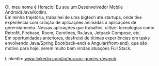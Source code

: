 Oi, meu nome é Horacio! Eu sou um Desenvolvedor Mobile Android(Java/Kotlin).\
Em minha trajetória, trabalhei de uma bigtech até startups, onde tive experiência com criação de aplicações animadas à aplicações de gerenciamento. Nessas aplicações que trabalhei, utilizei tecnologias como Retrofit, Firebase, Room, Corotines, RxJava, Jetpack Compose, etc.\
Em oportunidades anteriores, desfrutei de ótimas experiências em tasks envolvendo Java/Spring Boot(back-end) e Angular(front-end), que são motivo para hoje, serem muito bem vindas atuações Full Stack.\
\
LinkedIn: www.linkedin.com/in/horacio-gomes-devmob
